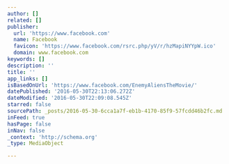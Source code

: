 ```yaml
---
author: []
related: []
publisher:
  url: 'https://www.facebook.com'
  name: Facebook
  favicon: 'https://www.facebook.com/rsrc.php/yV/r/hzMapiNYYpW.ico'
  domain: www.facebook.com
keywords: []
description: ''
title: ''
app_links: []
isBasedOnUrl: 'https://www.facebook.com/EnemyAliensTheMovie/'
datePublished: '2016-05-30T22:13:06.272Z'
dateModified: '2016-05-30T22:09:08.545Z'
starred: false
sourcePath: _posts/2016-05-30-6cca1a7f-eb1b-4170-85f9-57fcdd46b2fc.md
inFeed: true
hasPage: false
inNav: false
_context: 'http://schema.org'
_type: MediaObject

---
```


